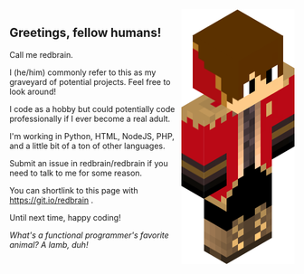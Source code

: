 <img src = 'https://github.com/redbrain/redbrain/raw/master/fullbody.png' alt = 'An image' align='right'/>

## Greetings, fellow humans!  


Call me redbrain.   

I (he/him) commonly refer to this as my graveyard of potential projects. Feel free to look around!   

I code as a hobby but could potentially code professionally if I ever become a real adult.   

I'm working in Python, HTML, NodeJS, PHP, and a little bit of a ton of other languages.   

Submit an issue in redbrain/redbrain if you need to talk to me for some reason.   

You can shortlink to this page with https://git.io/redbrain .   

Until next time, happy coding!   

*What's a functional programmer's favorite animal? A lamb, duh!*

<!--
**redbrain/redbrain** is a ✨ _special_ ✨ repository because its `README.md` (this file) appears on your GitHub profile.
Here are some ideas to get you started:
- 🔭 I’m currently working on ...
- 🌱 I’m currently learning ...
- 👯 I’m looking to collaborate on ...
- 🤔 I’m looking for help with ...
- 💬 Ask me about ...
- 📫 How to reach me: ...
- 😄 Pronouns: ...
- ⚡ Fun fact: ...
-->
